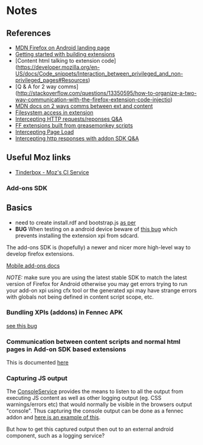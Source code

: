 # Notes

## References

* [MDN Firefox on Android landing page](https://developer.mozilla.org/en-US/docs/Mozilla/Firefox_for_Android)
* [Getting started with building extensions](https://developer.mozilla.org/en-US/docs/Building_an_Extension)
* [Content html talking to extension code] (https://developer.mozilla.org/en-US/docs/Code_snippets/Interaction_between_privileged_and_non-privileged_pages#Resources)
* [Q & A for 2 way comms] (http://stackoverflow.com/questions/13350595/how-to-organize-a-two-way-communication-with-the-firefox-extension-code-injectio)
* [MDN docs on 2 ways comms between ext and content](https://developer.mozilla.org/en-US/docs/Code_snippets/Interaction_between_privileged_and_non-privileged_pages#Chromium-like_messaging.3A_json_request_with_json_callback)
* [Filesystem access in extension](https://developer.mozilla.org/en-US/docs/Code_snippets/File_I_O?redirectlocale=en-US&redirectslug=Code_snippets%252FFile_I%252FO)
* [Intercepting HTTP requests/reponses Q&A](http://stackoverflow.com/questions/1695440/altering-http-responses-in-firefox-extension?rq=1)
* [FF extensions built from greasemonkey scripts](http://geo.inge.org.uk/grease-vervet.php)
* [Intercepting Page Load](https://developer.mozilla.org/en-US/docs/XUL/School_tutorial/Intercepting_Page_Loads?redirectlocale=en-US&redirectslug=XUL_School%2FIntercepting_Page_Loads#HTTP_Observers)
* [Intercepting http responses with addon SDK Q&A](stackoverflow.com/questions/7812604/firefox-extension-observing-response)

## Useful Moz links

* [Tinderbox - Moz's CI Service](https://tbpl.mozilla.org/)

### Add-ons SDK 

## Basics

* need to create install.rdf and bootstrap.js [as per](https://developer.mozilla.org/en-US/docs/Extensions/Mobile/Walkthrough)
* **BUG** When testing on a android device beware of [this bug](https://bugzilla.mozilla.org/show_bug.cgi?id=762648) which prevents installing the extension xpi from sdcard.

The add-ons SDK is (hopefully) a newer and nicer more high-level way to develop firefox extensions. 

[Mobile add-ons docs](https://addons.mozilla.org/en-US/developers/docs/sdk/1.12/dev-guide/tutorials/mobile.html)

*NOTE:* make sure you are using the latest stable SDK to match the latest version of Firefox for Android otherwise you may get errors trying to run your add-on xpi using cfx tool or the generated xpi may have strange errors with globals not being defined in content script scope, etc.

### Bundling XPIs (addons) in Fennec APK

[see this bug](https://bugzilla.mozilla.org/show_bug.cgi?id=754312)

### Communication between content scripts and normal html pages in Add-on SDK based extensions

This is documented [here](???) 

### Capturing JS output

The [ConsoleService](https://developer.mozilla.org/en-US/docs/Console_service) provides the means to listen to all the output from executing
JS content as well as other logging output (eg. CSS warnings/errors etc) that would normally be visible in the browsers output "console".
Thus capturing the console output can be done as a fennec addon and [here is an example of this](https://github.com/wesj/error-console-fxandroid/blob/master/chrome/console.html).

But how to get this captured output then out to an external android component, such as a logging service?